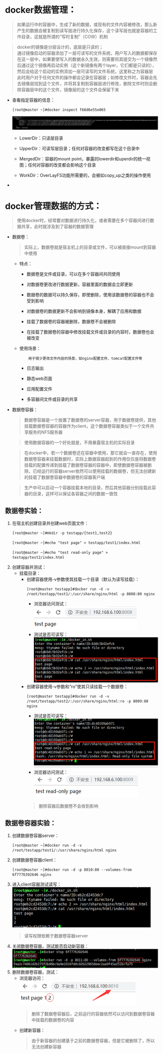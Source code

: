 # docker数据管理：
>如果运行中的容器中，生成了新的数据，或现有的文件内容被修改，那么新产生的数据会被复制到读写层进行持久化保存，这个读写层也就是容器的工作目录，这就是所谓的“写时复制”（COW）机制

>docker的镜像是分层设计的，底层是只读的；  
通过镜像启动的容器添加了一层可读写的文件系统，用户写入的数据都保存在这一层中，如果要使写入的数据永久生效，则需要将其提交为一个镜像然后通过这个镜像再启动实例（这个新镜像有两个layer，它们都是只读的），然后会给这个启动的实例添加一层可读写的文件系统，这里称之为容器层  
此时用户对于任何文件的操作都会记录在容器层；如修改文件时，容器会先去镜像层找到这个文件，并将其复制到容器层进行修改，删除文件时则会删除容器层中的这个文件，镜像层的这个文件会保留下来
+ 查看指定容器的信息：
    ```
    [root@master ~]#docker inspect f68d6e55e065
    ```  
    ![avagar](https://github.com/aNswerO/note/blob/master/19th-week/pic/docker%E6%95%B0%E6%8D%AE%E7%AE%A1%E7%90%86/%E5%AE%B9%E5%99%A8%E7%9A%84%E7%9B%AE%E5%BD%95.png)  
    + LowerDir：只读层目录

    + UpperDir：可读写层目录；任何对容器的改变都写在这个目录中
    + MergedDir：容器的mount point，暴露的lowerdir和uperdir的统一视图；任何对容器的改变都会影响这个目录
    + WorkDir：OverLayFS功能所需要的，会被如copy_up之类的操作使用
+ 
# docker管理数据的方式：
>使用docker时，经常要对数据进行持久化，或者需要在多个容器间进行数据共享，此时就涉及到了容器的数据管理
+ 数据卷：
    >实际上，数据卷就是宿主机上的目录或文件，可以被直接mount到容器中使用
    + 特点：
        + 数据卷是文件或目录，可以在多个容器间共同使用

        + 对数据卷更改进行数据更新，容器里面的数据会立即更新
        + 数据卷的数据可以持久保存，即使删除，使用该数据卷的容器也不会受到影响
        + 对数据卷的数据更新不会影响到镜像本身，解耦了应用和数据
        + 挂载了数据卷的容器被删除，数据卷不会被删除
        + 在挂载了数据卷的容器中修改挂载文件或目录的内容时，数据卷也会被改变
    + 使用场景：
        ```
            用于很少更改文件内容的场景，如nginx配置文件、tomcat配置文件等
        ```
        + 日志输出

        + 静态web页面
        + 应用配置文件
        + 多容器间文件或目录的共享

+ 数据卷容器：
    >数据卷容器是一个放置了数据卷的server容器，用于数据卷提供，其他挂载数据卷容器的容器作为client，这个数据卷容器类似于一个文件共享服务的NFS服务器  

    >使用数据容器的一个好处就是，不用暴露宿主机的实际目录  

    >在docker中，若一个数据卷还在容器中使用，那它就会一直存在，使用数据卷容器来挂载数据时，实际上数据容器起到的作用仅仅是将数据卷挂载的配置传递到挂载了数据卷容器的容器中，即使数据卷容器被删除，已经运行的容器server依然可以使用挂载的数据卷，但无法创建新的挂载了数据卷容器中数据卷的容器客户端  

    >生产中可以启动一个容器挂载本地的目录，然后其他容器分别挂载此容器的目录，这样可以保证各容器之间的数据一致性
## 数据卷实验：
1. 在宿主机创建目录并创建web页面文件：
    ```
    [root@master ~]#mkdir -p testapp/{test1,test2}

    [root@master ~]#echo "test page" > testapp/test1/index.html

    [root@master ~]#echo "test read-only page" > testapp/test2/index.html
    ```
2. 创建容器并测试：
    + 挂载目录：
        + 创建容器使用-v参数使其挂载一个目录（默认为读写挂载）：
            ```
            [root@master testapp]#docker run -d -v /root/testapp/test1/:/usr/share/nginx/html -p 8008:80 nginx
            ```
            + 浏览器访问测试：  
            ![avagar](https://github.com/aNswerO/note/blob/master/19th-week/pic/docker%E6%95%B0%E6%8D%AE%E7%AE%A1%E7%90%86/%E9%AA%8C%E8%AF%81%E6%B5%8B%E8%AF%95%E9%A1%B5.png)  
            + 测试是否可读写：  
            ![avagar](https://github.com/aNswerO/note/blob/master/19th-week/pic/docker%E6%95%B0%E6%8D%AE%E7%AE%A1%E7%90%86/%E5%8F%AF%E8%AF%BB%E5%86%99.png)  
        + 创建容器使用-v参数和“ro”使其只读挂载一个数据卷：
            ```
            [root@master testapp]#docker run -d -v /root/testapp/test2/:/usr/share/nginx/html:ro -p 8009:80 nginx
            ```
            + 测试是否可读写：  
            ![avagar](https://github.com/aNswerO/note/blob/master/19th-week/pic/docker%E6%95%B0%E6%8D%AE%E7%AE%A1%E7%90%86/%E5%8F%AA%E8%AF%BB.png)  
            + 浏览器访问测试：  
            ![avagar](https://github.com/aNswerO/note/blob/master/19th-week/pic/docker%E6%95%B0%E6%8D%AE%E7%AE%A1%E7%90%86/%E6%B5%8B%E8%AF%95%E5%8F%AA%E8%AF%BB%E6%8C%82%E8%BD%BD%E6%B5%8B%E8%AF%95%E9%A1%B5.png)  
            >删除容器后数据卷不会收到影响
## 数据卷容器实验：
1. 创建数据卷容器server：
    ```
    [root@master ~]#docker run -d -v /root/testapp/test1/:/usr/share/nginx/html nginx
    ```
2. 创建数据卷容器client：
    ```
    [root@master ~]#docker run -d -p 8010:80 --volumes-from 6f7776392646 nginx
    ```
3. 进入client容器测试读写：  
    ![avagar](https://github.com/aNswerO/note/blob/master/19th-week/pic/docker%E6%95%B0%E6%8D%AE%E7%AE%A1%E7%90%86/%E8%BF%9B%E5%85%A5client%E5%AE%B9%E5%99%A8%E6%B5%8B%E8%AF%95%E8%AF%BB%E5%86%99.png)  
    >读写权限依赖于数据卷容器server
4. 关闭数据卷容器，测试能否启动新容器：  
    ![avagar](https://github.com/aNswerO/note/blob/master/19th-week/pic/docker%E6%95%B0%E6%8D%AE%E7%AE%A1%E7%90%86/%E5%85%B3%E9%97%AD%E6%95%B0%E6%8D%AE%E5%AE%B9%E5%99%A8%E4%BE%9D%E7%84%B6%E5%8F%AF%E4%BB%A5%E5%88%9B%E5%BB%BA%E6%96%B0%E5%AE%B9%E5%99%A8.png)  
5. 删除数据卷容器，测试：
    + 浏览器访问：  
        ![avagar](https://github.com/aNswerO/note/blob/master/19th-week/pic/docker%E6%95%B0%E6%8D%AE%E7%AE%A1%E7%90%86/%E5%88%A0%E9%99%A4%E6%95%B0%E6%8D%AE%E5%8D%B7%E5%AE%B9%E5%99%A8%E5%90%8E%E8%AE%BF%E9%97%AE%E6%B5%8B%E8%AF%95.png)  
        >删除了数据卷容器后，之前运行的容器依然可以访问到数据卷容器中挂载的数据卷的内容
    + 创建新容器：
        >由于新容器的创建基于之前的数据卷容器，但是它被删除了，所以无法创建新容器
